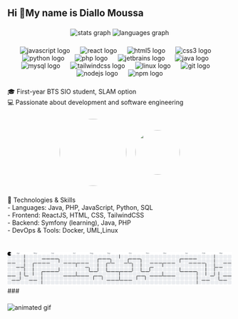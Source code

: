 <h2 align="left">Hi 👋My name is Diallo Moussa</h2>
 
  ###
 
  <div align="center">
    <img src="https://github-readme-stats.vercel.app/api?username=DImoussa&hide_title=false&hide_rank=false&show_icons=true&include_all_commits=true&count_private=true&disable_animations=false&theme=dracula&locale=en&hide_border=false" height="150" alt="stats graph"  />
    <img src="https://github-readme-stats.vercel.app/api/top-langs?username=DImoussa&locale=en&hide_title=false&layout=compact&card_width=320&langs_count=5&theme=dracula&hide_border=false" height="150" alt="languages graph"  />
  </div>
 
  ###
 
  <div align="center">
    <img src="https://cdn.jsdelivr.net/gh/devicons/devicon/icons/javascript/javascript-original.svg" height="40" alt="javascript logo"  />
    <img width="15" />
    <img src="https://cdn.jsdelivr.net/gh/devicons/devicon/icons/react/react-original.svg" height="40" alt="react logo"  />
    <img width="15" />
    <img src="https://cdn.jsdelivr.net/gh/devicons/devicon/icons/html5/html5-original.svg" height="40" alt="html5 logo"  />
    <img width="15" />
    <img src="https://cdn.jsdelivr.net/gh/devicons/devicon/icons/css3/css3-original.svg" height="40" alt="css3 logo"  />
    <img width="15" />
    <img src="https://cdn.jsdelivr.net/gh/devicons/devicon/icons/python/python-original.svg" height="40" alt="python logo"  />
    <img width="15" />
    <img src="https://cdn.jsdelivr.net/gh/devicons/devicon/icons/php/php-original.svg" height="40" alt="php logo"  />
    <img width="15" />
    <img src="https://cdn.jsdelivr.net/gh/devicons/devicon/icons/jetbrains/jetbrains-original.svg" height="40" alt="jetbrains logo"  />
    <img width="15" />
    <img src="https://cdn.jsdelivr.net/gh/devicons/devicon/icons/java/java-original.svg" height="40" alt="java logo"  />
    <img width="15" />
    <img src="https://cdn.jsdelivr.net/gh/devicons/devicon/icons/mysql/mysql-original.svg" height="40" alt="mysql logo"  />
    <img width="15" />
    <img src="https://cdn.jsdelivr.net/gh/devicons/devicon/icons/tailwindcss/tailwindcss-original-wordmark.svg" height="40" alt="tailwindcss logo"  />
    <img width="15" />
    <img src="https://cdn.jsdelivr.net/gh/devicons/devicon/icons/linux/linux-original.svg" height="40" alt="linux logo"  />
    <img width="15" />
    <img src="https://cdn.jsdelivr.net/gh/devicons/devicon/icons/git/git-original.svg" height="40" alt="git logo"  />
    <img width="15" />
    <img src="https://cdn.jsdelivr.net/gh/devicons/devicon/icons/nodejs/nodejs-original.svg" height="40" alt="nodejs logo"  />
    <img width="15" />
    <img src="https://cdn.jsdelivr.net/gh/devicons/devicon/icons/npm/npm-original-wordmark.svg" height="40" alt="npm logo"  />
  </div>
 
  ###
 
  <p align="left">🎓 First-year BTS SIO student, SLAM option  <br>💻 Passionate about development and software engineering</p>
 
  ###
 
 <div style="display: flex; align-items: center; justify-content: center; gap: 20px;">
  <img src="https://github.com/user-attachments/assets/fcc0b020-894f-4274-ae26-67445822caf8" width="150" height="150" style="border-radius: 50%;">
  
  <!-- Gif positionné entre l'image et le texte -->
  <img src="https://media1.tenor.com/images/d6093e98e0d763e048a88c028d1ce31b/tenor.gif?itemid=15550894" width="100" height="100" style="border-radius: 50%;">
</div>

### 

<p align="left">🔧 Technologies & Skills  <br>- Languages: Java, PHP, JavaScript, Python, SQL  <br>- Frontend: ReactJS, HTML, CSS, TailwindCSS  <br>- Backend: Symfony (learning), Java, PHP  <br>- DevOps & Tools: Docker, UML,Linux</p>

  ###
 
  <br clear="both">
 
 <picture>
   <source media="(prefers-color-scheme: dark)" srcset="https://raw.githubusercontent.com/DImoussa/DImoussa/output/pacman-contribution-graph-dark.svg">
   <source media="(prefers-color-scheme: light)" srcset="https://raw.githubusercontent.com/DImoussa/DImoussa/output/pacman-contribution-graph.svg">
   <img alt="pacman contribution graph" src="https://raw.githubusercontent.com/DImoussa/DImoussa/output/pacman-contribution-graph.svg">
 </picture>
  ###
  
<!-- Ajout du gif en bas de la page -->
<img src="http://i.pinimg.com/originals/bb/d4/3c/bbd43ccc712f20fa2622dbb3083907b1.gif" alt="animated gif" style="display: block; margin-top: 20px;">
